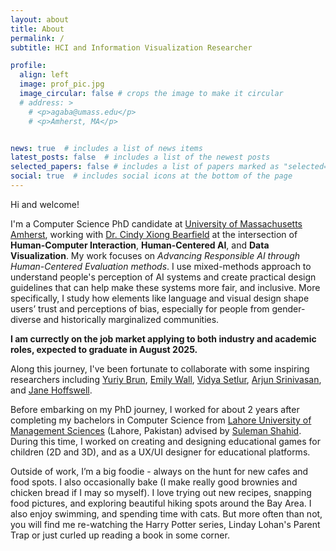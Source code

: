 ```yaml
---
layout: about
title: About
permalink: /
subtitle: HCI and Information Visualization Researcher

profile:
  align: left
  image: prof_pic.jpg
  image_circular: false # crops the image to make it circular
  # address: >
    # <p>agaba@umass.edu</p>
    # <p>Amherst, MA</p>


news: true  # includes a list of news items
latest_posts: false  # includes a list of the newest posts
selected_papers: false # includes a list of papers marked as "selected={true}"
social: true  # includes social icons at the bottom of the page
---
```


Hi and welcome!

I'm a Computer Science PhD candidate at <a href='https://www.cics.umass.edu/'>University of Massachusetts Amherst</a>, working with <a href='https://cyxiong.com/'>Dr. Cindy Xiong Bearfield</a> at the intersection of **Human-Computer Interaction**, **Human-Centered AI**, and **Data Visualization**. My work focuses on _Advancing Responsible AI through Human-Centered Evaluation methods_. I use mixed-methods approach to understand people's perception of AI systems and create practical design guidelines that can help make these systems more fair, and inclusive. More specifically, I study how elements like language and visual design shape users’ trust and perceptions of bias, especially for people from gender-diverse and historically marginalized communities.

**I am currectly on the job market applying to both industry and academic roles, expected to graduate in August 2025.**

Along this journey, I've been fortunate to collaborate with some inspiring researchers including <a href='https://people.cs.umass.edu/~brun/'>Yuriy Brun</a>, <a href='https://emilywall.github.io/'>Emily Wall</a>, <a href='https://www.tableau.com/research/people/vidya-setlur'>Vidya Setlur</a>, <a href='https://arjun010.github.io/'>Arjun Srinivasan</a>, and <a href='https://jhoffswell.github.io/#About'>Jane Hoffswell</a>.

Before embarking on my PhD journey, I worked for about 2 years after completing my bachelors in Computer Science from <a href='https://lums.edu.pk/'>Lahore University of Management Sciences</a> (Lahore, Pakistan) advised by <a href='https://lums.edu.pk/lums_employee/4407'>Suleman Shahid</a>. During this time, I worked on creating and designing educational games for children (2D and 3D), and as a UX/UI designer for educational platforms.

Outside of work, I’m a big foodie - always on the hunt for new cafes and food spots. I also occasionally bake (I make really good brownies and chicken bread if I may so myself). I love trying out new recipes, snapping food pictures, and exploring beautiful hiking spots around the Bay Area. I also enjoy swimming, and spending time with cats. But more often than not, you will find me re-watching the Harry Potter series, Linday Lohan's Parent Trap or just curled up reading a book in some corner.
